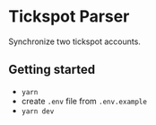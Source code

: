 # Tickspot Parser

Synchronize two tickspot accounts.

## Getting started

- `yarn`
- create `.env` file from `.env.example`
- `yarn dev`
